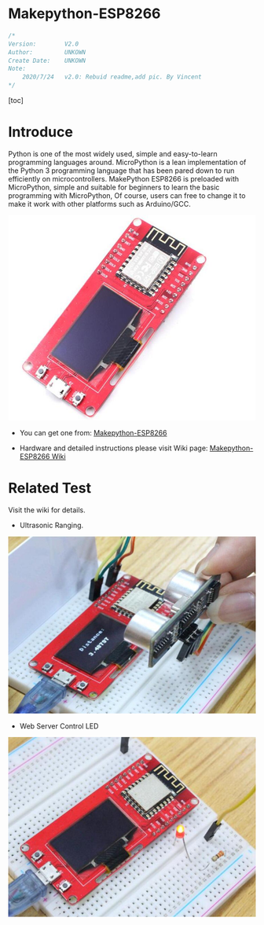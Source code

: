 # Makepython-ESP8266

```c++
/*
Version:		V2.0
Author:			UNKOWN
Create Date:	UNKOWN
Note:
	2020/7/24	v2.0: Rebuid readme,add pic. By Vincent
*/
```

[toc]

# Introduce

Python is one of the most widely used, simple and easy-to-learn programming languages around. MicroPython is a lean implementation of the Python 3 programming language that has been pared down to run efficiently on microcontrollers.
MakePython ESP8266 is preloaded with MicroPython, simple and suitable for beginners to learn the basic programming with MicroPython, Of course, users can free to change it to make it work with other platforms such as Arduino/GCC.

![relay](md_pic/main.jpg)

- You can get one from: [Makepython-ESP8266](https://www.makerfabs.com/makepython-esp8266.html)

- Hardware and detailed instructions please visit Wiki page:  [Makepython-ESP8266 Wiki](https://www.makerfabs.com/wiki/index.php?title=MakePython_ESP8266)

# Related Test

Visit the wiki for details.

- Ultrasonic Ranging.

![2](md_pic/t1.jpg)

- Web Server Control LED

![2](md_pic/t2.jpg)
